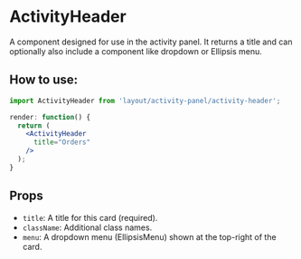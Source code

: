 ActivityHeader
============

A component designed for use in the activity panel. It returns a title and can optionally also include a component like dropdown or Ellipsis menu.

## How to use:

```jsx
import ActivityHeader from 'layout/activity-panel/activity-header';

render: function() {
  return (
    <ActivityHeader
      title="Orders"
    />
  );
}
```

## Props

* `title`: A title for this card (required).
* `className`: Additional class names.
* `menu`: A dropdown menu (EllipsisMenu) shown at the top-right of the card.
